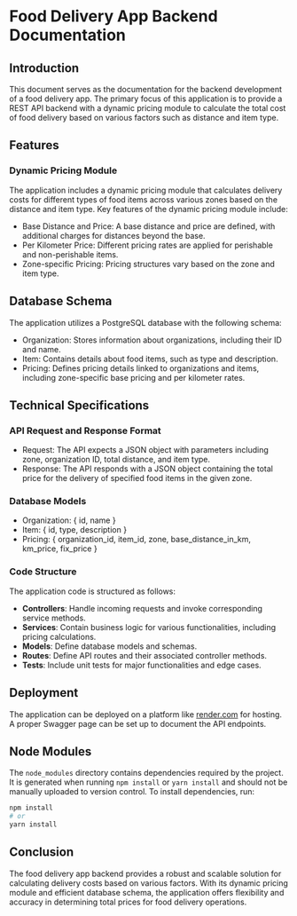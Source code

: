 # Food Delivery App Backend Documentation

## Introduction
This document serves as the documentation for the backend development of a food delivery app. The primary focus of this application is to provide a REST API backend with a dynamic pricing module to calculate the total cost of food delivery based on various factors such as distance and item type.

## Features
### Dynamic Pricing Module
The application includes a dynamic pricing module that calculates delivery costs for different types of food items across various zones based on the distance and item type. Key features of the dynamic pricing module include:
- Base Distance and Price: A base distance and price are defined, with additional charges for distances beyond the base.
- Per Kilometer Price: Different pricing rates are applied for perishable and non-perishable items.
- Zone-specific Pricing: Pricing structures vary based on the zone and item type.

## Database Schema
The application utilizes a PostgreSQL database with the following schema:
- Organization: Stores information about organizations, including their ID and name.
- Item: Contains details about food items, such as type and description.
- Pricing: Defines pricing details linked to organizations and items, including zone-specific base pricing and per kilometer rates.

## Technical Specifications
### API Request and Response Format
- Request: The API expects a JSON object with parameters including zone, organization ID, total distance, and item type.
- Response: The API responds with a JSON object containing the total price for the delivery of specified food items in the given zone.

### Database Models
- Organization: { id, name }
- Item: { id, type, description }
- Pricing: { organization_id, item_id, zone, base_distance_in_km, km_price, fix_price }

### Code Structure
The application code is structured as follows:
- **Controllers**: Handle incoming requests and invoke corresponding service methods.
- **Services**: Contain business logic for various functionalities, including pricing calculations.
- **Models**: Define database models and schemas.
- **Routes**: Define API routes and their associated controller methods.
- **Tests**: Include unit tests for major functionalities and edge cases.

## Deployment
The application can be deployed on a platform like [render.com](https://render.com/) for hosting. A proper Swagger page can be set up to document the API endpoints.

## Node Modules
The `node_modules` directory contains dependencies required by the project. It is generated when running `npm install` or `yarn install` and should not be manually uploaded to version control. To install dependencies, run:
```bash
npm install
# or
yarn install
```
## Conclusion
The food delivery app backend provides a robust and scalable solution for calculating delivery costs based on various factors. With its dynamic pricing module and efficient database schema, the application offers flexibility and accuracy in determining total prices for food delivery operations.
